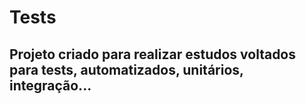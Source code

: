# Tests

## Projeto criado para realizar estudos voltados para tests, automatizados, unitários, integração...